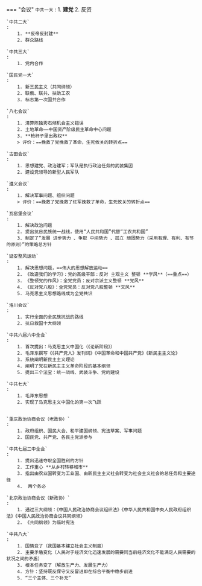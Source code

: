 === "会议"
    `中共一大`
    : 
        1. **建党**
        2. 反资
    
    `中共二大`
    : 
        1. **反帝反封建**
        2. 群众路线

    `中共三大`
    : 
        1. 党内合作

    `国民党一大`
    : 
        1. 新三民主义（共同纲领）
        2. 联俄、联共、扶助工农
        3. 标志第一次国共合作
    
    `八七会议`
    : 
        1. 清算陈独秀右倾机会主义错误
        2. 土地革命——中国资产阶级民主革命中心问题
        3. **枪杆子里出政权**
        > 评价：==挽救了党挽救了革命，生死攸关的转折点==
    
    `古田会议`
    : 
        1. 思想建党、政治建军；军队是执行政治任务的武装集团
        2. 建设党领导的新型人民军队
    
    `遵义会议`
    : 
        1. 解决军事问题、组织问题
        > 评价：==挽救了党挽救了红军挽救了革命，生死攸关的转折点==
    
    `瓦窑堡会议`
    : 
        1. 解决政治问题
        2. 提出抗日民族统一战线，使用“人民共和国”代替“工农共和国”
        3. 制定了“发展 进步势力 、争取 中间势力 、孤立 顽固势力（采用有理、有利、有节的原则）”的策略总方针
    
    `延安整风运动`
    : 
        1. 解决思想问题，==伟大的思想解放运动==
        2. 《改造我们的学习》：党的高级干部：反对 主观主义 整顿 **学风**（==重点==）
        3. 《整顿党的作风》：全党党员：反对宗派主义整顿 **党风**
        4. 《反对党八股》：全党党员：反对党八股整顿 **文风**
        5. 马克思主义思想路线成为全党共识
    
    `洛川会议`
    : 
        1. 实行全面的全民族抗战的路线
        2. 抗日救国十大纲领
    
    `中共六届六中全会`
    : 
        1. 首次提出：马克思主义中国化（《论新阶段》）
        2. 毛泽东撰写《《共产党人》发刊词》《中国革命和中国共产党》《新民主主义论》
        3. 系统阐明新民主主义理论
        4. 阐明了党在新民主主义革命阶段的基本纲领
        5. 提出三个法宝：统一战线、武装斗争、党的建设
    
    `中共七大`
    : 
        1. 毛泽东思想
        2. 实现了马克思主义中国化的第一次飞跃
    
    
    `重庆政治协商会议（老政协）`
    : 
        1. 政府组织、国民大会、和平建国纲领、宪法草案、军事问题
        2. 国民党、共产党、各民主党派参与
    
    `中共七届二中全会`
    : 
        1. 提出迅速夺取全国胜利的方针
        2. 工作重心 **从乡村转移城市**
        3. 指出由农业国转变为工业国、由新民主主义社会转变为社会主义社会的总任务和主要途径
        4.  两个务必
    
    `北京政治协商会议（新政协）`
    : 
        1. 通过三大纲领：《中国人民政治协商会议组织法》《中华人民共和国中央人民政府组织法》《中国人民政治协商会议共同纲领》
        2. 《共同纲领》为临时宪法
    
    `中共八大`
    : 
        1. 国情变了（我国基本建立社会主义制度）
        2. 主要矛盾变化（人民对于经济文化迅速发展的需要同当前经济文化不能满足人民需要的状况之间的矛盾）
        3. 根本任务变了（解放生产力、发展生产力）
        4. 方针：坚持既反保守又反冒进即在综合平衡中稳步前进
        5. “三个主体、三个补充”
        

    
    
    